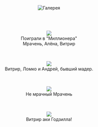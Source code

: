&nbsp;

<p style='text-align: center'>
    <img src="/img/tit_gallery.jpg" alt='Галерея' />
</p>

<div align="center">
<br>
<br>
<br>
<a href="/gallery/eb_vd/1.jpg"><img border=0 src="/gallery/eb_vd/1_sm.jpg"></a>
<br>Поиграли в "Миллионера"
<br>Мрачень, Алёна, Витрир
<br>
<br>
<br>


<a href="/gallery/eb_vd/2.jpg"><img border=0 src="/gallery/eb_vd/2_sm.jpg"></a>
<br>Витрир, Ломко и Андрей, бывший мадер.
<br>
<br>
<br>

<a href="/gallery/eb_vd/4.jpg"><img border=0 src="/gallery/eb_vd/4_sm.jpg"></a>
<br>Не мрачный Мрачень
<br>
<br><br>

<a href="/gallery/eb_vd/6.jpg"><img border=0 src="/gallery/eb_vd/6_sm.jpg"></a>
<br>Витрир аки Годзилла!
<br>
<br>
<br>


</div>
<p><div align="right"><i></i></div></p>